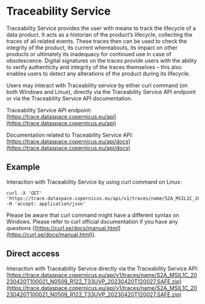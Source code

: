 # Traceability Service

Traceability Service provides the user with means to track the lifecycle of a data product. It acts as a
historian of the product’s lifecycle, collecting the traces of all related events.
These traces then can be used to check the integrity of the product, its current whereabouts, its
impact on other products or ultimately its inadequacy for continued use in case of obsolescence.
Digital signatures on the traces provide users with the ability to verify authenticity and integrity of the
traces themselves – this also enables users to detect any alterations of the product during its
lifecycle.

Users may interact with Traceability service by either curl command (on both Windows and Linux),
directly via the Traceability Service API endpoint or via the Traceability Service API documentation.

Traceability Service API endpoint: [https://trace.dataspace.copernicus.eu/api](https://trace.dataspace.copernicus.eu/api)

Documentation related to Traceability Service API: [https://trace.dataspace.copernicus.eu/api/docs](https://trace.dataspace.copernicus.eu/api/docs)

## Example

Interaction with Traceability Service by using curl command on Linux:
```
curl -X 'GET' 'https://trace.dataspace.copernicus.eu/api/v1/traces/name/S2A_MSIL1C_20230420T100021_N0509_R122_T33UVP_20230420T120027.SAFE.zip' -H 'accept: application/json'
```
Please be aware that curl command might have a different syntax on Windows. Please refer to curl
official documentation if you have any questions ([https://curl.se/docs/manual.html](https://curl.se/docs/manual.html)).

## Direct access

Interaction with Traceability Service directly via the Traceability Service API:
[https://trace.dataspace.copernicus.eu/api/v1/traces/name/S2A_MSIL1C_20230420T100021_N0509_R122_T33UVP_20230420T120027.SAFE.zip](https://trace.dataspace.copernicus.eu/api/v1/traces/name/S2A_MSIL1C_20230420T100021_N0509_R122_T33UVP_20230420T120027.SAFE.zip)
